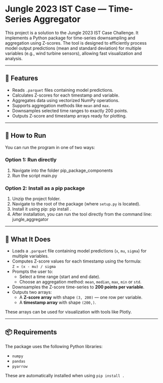 # Jungle 2023 IST Case — Time-Series Aggregator

This project is a solution to the Jungle 2023 IST Case Challenge. It implements a Python package for time-series downsampling and aggregation using Z-scores. The tool is designed to efficiently process model output predictions (mean and standard deviation) for multiple variables (e.g., wind turbine sensors), allowing fast visualization and analysis.

---

## 🚀 Features

- Reads `.parquet` files containing model predictions.
- Calculates Z-scores for each timestamp and variable.
- Aggregates data using vectorized NumPy operations.
- Supports aggregation methods like `mean` and `max`.
- Downsamples selected time ranges to exactly 200 points.
- Outputs Z-score and timestamp arrays ready for plotting.

---

## 🔧 How to Run

You can run the program in one of two ways:

### Option 1: Run directly

1. Navigate into the folder pip_package_components
2. Run the script main.py

### Option 2: Install as a pip package

1. Unzip the project folder.
2. Navigate to the root of the package (where `setup.py` is located).
3. Install it using pip: pip install .
4. After installation, you can run the tool directly from the command line: jungle_aggregator

---

## 📝 What It Does

- Loads a `.parquet` file containing model predictions (`x`, `mu`, `sigma`) for multiple variables.
- Computes Z-score values for each timestamp using the formula:  
  `Z = (x - mu) / sigma`
- Prompts the user to:
  - Select a time range (start and end date).
  - Choose an aggregation method: `mean`, `median`, `max`, `min` or `std`.
- Downsamples the Z-score time-series to **200 points per variable**.
- Outputs two arrays:
  - A **Z-score array** with shape `(3, 200)` — one row per variable.
  - A **timestamp array** with shape `(200,)`.

These arrays can be used for visualization with tools like Plotly.

---

## 📦 Requirements

The package uses the following Python libraries:

- `numpy`
- `pandas`
- `pyarrow`

These are automatically installed when using `pip install .`

